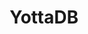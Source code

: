 ---
description: "YottaDB is a language-agnostic hierarchical key-value database that\
  \ scales from small system-on-chip designs to large servers. Languages are supported\
  \ through \u201Cwrappers\u201D with support currently available for C, Go, M, Perl,\
  \ and Rust, with support for node.js and Python expected soon. Other wrappers from\
  \ the community allow YottaDB to be a JSON data store. Octo provides JDBC / SQL-92\
  \ based access for reporting and analytics with read-write access support coming\
  \ in 2021. All our work is 100% free / open source."
layout: stand
logo: stands/yottadb/logo.png
new_this_year: Since FOSDEM 2020, we have added production grade support for JDBC
  / SQL-92 access to the database for analytics and reporting, as well as production
  grade support for access from the Rust language. We have made numerous smaller enhancements
  such as simpler installation, enhanced troubleshooting tools, performance enhancements,
  and of course (like every software project) bug fixes.
showcase: Based on a mature code base (in daily production use since 1986, but continuously
  invested in and evolving since), YottaDB is a hierarchical key-value database on
  which all common NoSQL and SQL user cases map well. Its robustness, scalability
  and security are demonstrated by the fact that it is the database of record for
  some of the largest real-time core-banking applications in the world, as well as
  a nation scale electronic health record system. In Belgium, it is the database of
  record for the University of Antwerp library system!
themes:
- Database engines
title: YottaDB
website: https://yottadb.com
show_on_overview: true
chatroom: yottadb
---